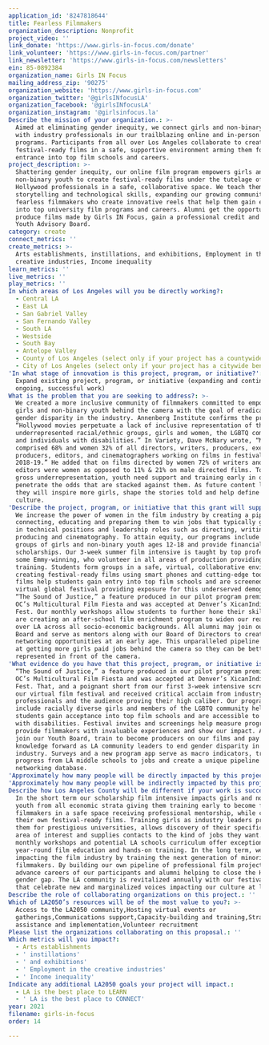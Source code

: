 ```yaml
---
application_id: '8247818644'
title: Fearless Filmmakers
organization_description: Nonprofit
project_video: ''
link_donate: 'https://www.girls-in-focus.com/donate'
link_volunteer: 'https://www.girls-in-focus.com/partner'
link_newsletter: 'https://www.girls-in-focus.com/newsletters'
ein: 85-0892384
organization_name: Girls IN Focus
mailing_address_zip: '90275'
organization_website: 'https://www.girls-in-focus.com'
organization_twitter: '@girlsINfocusLA'
organization_facebook: '@girlsINfocusLA'
organization_instagram: '@girlsinfocus.la'
Describe the mission of your organization.: >-
  Aimed at eliminating gender inequity, we connect girls and non-binary youth
  with industry professionals in our trailblazing online and in-person film
  programs. Participants from all over Los Angeles collaborate to create
  festival-ready films in a safe, supportive environment arming them for
  entrance into top film schools and careers.
project_description: >-
  Shattering gender inequity, our online film program empowers girls and
  non-binary youth to create festival-ready films under the tutelage of
  Hollywood professionals in a safe, collaborative space. We teach them
  storytelling and technological skills, expanding our growing community of
  fearless filmmakers who create innovative reels that help them gain entrance
  into top university film programs and careers. Alumni get the opportunity to
  produce films made by Girls IN Focus, gain a professional credit and join our
  Youth Advisory Board.
category: create
connect_metrics: ''
create_metrics: >-
  Arts establishments, instillations, and exhibitions, Employment in the
  creative industries, Income inequality
learn_metrics: ''
live_metrics: ''
play_metrics: ''
In which areas of Los Angeles will you be directly working?:
  - Central LA
  - East LA
  - San Gabriel Valley
  - San Fernando Valley
  - South LA
  - Westside
  - South Bay
  - Antelope Valley
  - County of Los Angeles (select only if your project has a countywide benefit)
  - City of Los Angeles (select only if your project has a citywide benefit)
'In what stage of innovation is this project, program, or initiative?': >-
  Expand existing project, program, or initiative (expanding and continuing
  ongoing, successful work)
What is the problem that you are seeking to address?: >-
  We created a more inclusive community of filmmakers committed to empowering
  girls and non-binary youth behind the camera with the goal of eradicating
  gender disparity in the industry. Annenberg Institute confirms the problem:
  “Hollywood movies perpetuate a lack of inclusive representation of those from
  underrepresented racial/ethnic groups, girls and women, the LGBTQ community,
  and individuals with disabilities.” In Variety, Dave McNary wrote, “Men
  comprised 68% and women 32% of all directors, writers, producers, executive
  producers, editors, and cinematographers working on films in festivals in
  2018-19.” He added that on films directed by women 72% of writers and 45% of
  editors were women as opposed to 11% & 21% on male directed films. To end the
  gross underrepresentation, youth need support and training early in order to
  penetrate the odds that are stacked against them. As future content leaders
  they will inspire more girls, shape the stories told and help define our
  culture.
'Describe the project, program, or initiative that this grant will support to address the problem identified.': >-
  We increase the power of women in the film industry by creating a pipeline
  connecting, educating and preparing them to win jobs that typically go to men
  in technical positions and leadership roles such as directing, writing,
  producing and cinematography. To attain equity, our programs include diverse
  groups of girls and non-binary youth ages 12-18 and provide financial hardship
  scholarships. Our 3-week summer film intensive is taught by top professionals,
  some Emmy-winning, who volunteer in all areas of production providing crucial
  training. Students form groups in a safe, virtual, collaborative environment
  creating festival-ready films using smart phones and cutting-edge tools. These
  films help students gain entry into top film schools and are screened at our
  virtual global festival providing exposure for this underserved demographic.
  “The Sound of Justice,” a feature produced in our pilot program premiered at
  OC’s Multicultural Film Fiesta and was accepted at Denver’s XicanIndie Film
  Fest. Our monthly workshops allow students to further hone their skills and we
  are creating an after-school film enrichment program to widen our reach all
  over LA across all socio-economic backgrounds. All alumni may join our Youth
  Board and serve as mentors along with our Board of Directors to create
  networking opportunities at an early age. This unparalleled pipeline is aimed
  at getting more girls paid jobs behind the camera so they can be better
  represented in front of the camera.
'What evidence do you have that this project, program, or initiative is or will be successful, and how will you define and measure success?': >-
  “The Sound of Justice,” a feature produced in our pilot program premiered at
  OC’s Multicultural Film Fiesta and was accepted at Denver’s XicanIndie Film
  Fest. That, and a poignant short from our first 3-week intensive screened at
  our virtual film festival and received critical acclaim from industry
  professionals and the audience proving their high caliber. Our programs which
  include racially diverse girls and members of the LGBTQ community help
  students gain acceptance into top film schools and are accessible to those
  with disabilities. Festival invites and screenings help measure progress,
  provide filmmakers with invaluable experiences and show our impact. Alumni may
  join our Youth Board, train to become producers on our films and pay their
  knowledge forward as LA community leaders to end gender disparity in the film
  industry. Surveys and a new program app serve as macro indicators, tracking
  progress from LA middle schools to jobs and create a unique pipeline and
  networking database.
'Approximately how many people will be directly impacted by this project, program, or initiative?': '25000'
'Approximately how many people will be indirectly impacted by this project, program, or initiative?': '500000'
Describe how Los Angeles County will be different if your work is successful.: >-
  In the short term our scholarship film intensive impacts girls and non-binary
  youth from all economic strata giving them training early to become fearless
  filmmakers in a safe space receiving professional mentorship, while creating
  their own festival-ready films. Training girls as industry leaders prepares
  them for prestigious universities, allows discovery of their specific niche
  area of interest and supplies contacts to the kind of jobs they want. Our
  monthly workshops and potential LA schools curriculum offer exceptional
  year-round film education and hands-on training. In the long term, we are
  impacting the film industry by training the next generation of minority
  filmmakers. By building our own pipeline of professional film projects we
  advance careers of our participants and alumni helping to close the Hollywood
  gender gap. The LA community is revitalized annually with our festival films
  that celebrate new and marginalized voices impacting our culture at large.
Describe the role of collaborating organizations on this project.: ''
Which of LA2050’s resources will be of the most value to you?: >-
  Access to the LA2050 community,Hosting virtual events or
  gatherings,Communications support,Capacity-building and training,Strategy
  assistance and implementation,Volunteer recruitment
Please list the organizations collaborating on this proposal.: ''
Which metrics will you impact?:
  - Arts establishments
  - ' instillations'
  - ' and exhibitions'
  - ' Employment in the creative industries'
  - ' Income inequality'
Indicate any additional LA2050 goals your project will impact.:
  - LA is the best place to LEARN
  - ' LA is the best place to CONNECT'
year: 2021
filename: girls-in-focus
order: 14

---
```

